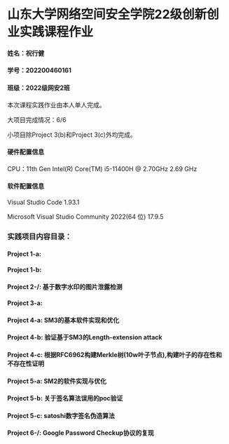 # 山东大学网络空间安全学院22级创新创业实践课程作业
#### 姓名：祝行健
#### 学号：202200460161
#### 班级：2022级网安2班
本次课程实践作业由本人单人完成。

大项目完成情况：6/6

小项目除Project 3(b)和Project 3(c)外均完成。

#### 硬件配置信息
CPU：11th Gen Intel(R) Core(TM) i5-11400H @ 2.70GHz  2.69 GHz
#### 软件配置信息
Visual Studio Code 1.93.1 

Microsoft Visual Studio Community 2022(64 位) 17.9.5

### 实践项目内容目录：

#### Project 1-a:

#### Project 1-b:

#### Project 2-/: 基于数字水印的图片泄露检测

#### Project 3-a:

#### Project 4-a: SM3的基本软件实现和优化

#### Project 4-b: 验证基于SM3的Length-extension attack

#### Project 4-c: 根据RFC6962构建Merkle树(10w叶子节点),构建叶子的存在性和不存在性证明

#### Project 5-a: SM2的软件实现与优化

#### Project 5-b: 关于签名算法误用的poc验证

#### Project 5-c: satoshi数字签名伪造算法

#### Project 6-/: Google Password Checkup协议的复现


